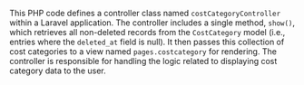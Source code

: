 This PHP code defines a controller class named `costCategoryController` within a Laravel application. The controller includes a single method, `show()`, which retrieves all non-deleted records from the `CostCategory` model (i.e., entries where the `deleted_at` field is null). It then passes this collection of cost categories to a view named `pages.costcategory` for rendering. The controller is responsible for handling the logic related to displaying cost category data to the user.
